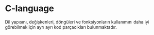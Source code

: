 # C-language

Dil yapısını, değişkenleri, döngüleri ve fonksiyonların kullanımını daha iyi görebilmek için ayrı ayrı kod parçacıkları bulunmaktadır.
